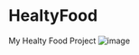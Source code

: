 # HealtyFood
My Healty Food Project
![image](https://user-images.githubusercontent.com/84740266/182348189-ed0ce16d-cc7d-4a5d-bb30-46e93f819f88.png)
